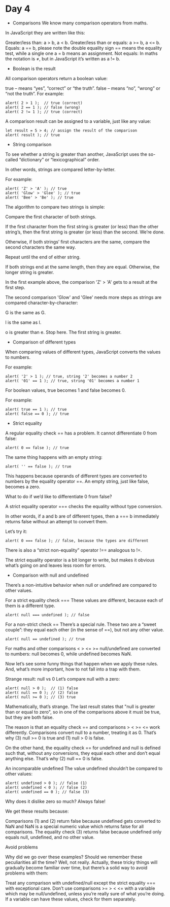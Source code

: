 # Day 4

- Comparisons
We know many comparison operators from maths.

In JavaScript they are written like this:

Greater/less than: a > b, a < b.
Greater/less than or equals: a >= b, a <= b.
Equals: a == b, please note the double equality sign == means the equality test, while a single one a = b means an assignment.
Not equals: In maths the notation is ≠, but in JavaScript it’s written as a != b.

- Boolean is the result

All comparison operators return a boolean value:

true – means “yes”, “correct” or “the truth”.
false – means “no”, “wrong” or “not the truth”.
For example:

```
alert( 2 > 1 );  // true (correct)
alert( 2 == 1 ); // false (wrong)
alert( 2 != 1 ); // true (correct)
```

A comparison result can be assigned to a variable, just like any value:

```
let result = 5 > 4; // assign the result of the comparison
alert( result ); // true
```

- String comparison

To see whether a string is greater than another, JavaScript uses the so-called “dictionary” or “lexicographical” order.

In other words, strings are compared letter-by-letter.

For example:

```
alert( 'Z' > 'A' ); // true
alert( 'Glow' > 'Glee' ); // true
alert( 'Bee' > 'Be' ); // true
```

The algorithm to compare two strings is simple:

Compare the first character of both strings.

If the first character from the first string is greater (or less) than the other string’s, then the first string is greater (or less) than the second. We’re done.

Otherwise, if both strings’ first characters are the same, compare the second characters the same way.

Repeat until the end of either string.

If both strings end at the same length, then they are equal. Otherwise, the longer string is greater.

In the first example above, the comparison 'Z' > 'A' gets to a result at the first step.

The second comparison 'Glow' and 'Glee' needs more steps as strings are compared character-by-character:

G is the same as G.

l is the same as l.

o is greater than e. Stop here. The first string is greater.

- Comparison of different types

When comparing values of different types, JavaScript converts the values to numbers.

For example:

```
alert( '2' > 1 ); // true, string '2' becomes a number 2
alert( '01' == 1 ); // true, string '01' becomes a number 1
```

For boolean values, true becomes 1 and false becomes 0.

For example:

```
alert( true == 1 ); // true
alert( false == 0 ); // true
```

- Strict equality

A regular equality check == has a problem. It cannot differentiate 0 from false:

```
alert( 0 == false ); // true
```

The same thing happens with an empty string:

```
alert( '' == false ); // true
```

This happens because operands of different types are converted to numbers by the equality operator ==. An empty string, just like false, becomes a zero.

What to do if we’d like to differentiate 0 from false?

A strict equality operator === checks the equality without type conversion.

In other words, if a and b are of different types, then a === b immediately returns false without an attempt to convert them.

Let’s try it:

```
alert( 0 === false ); // false, because the types are different
```

There is also a “strict non-equality” operator !== analogous to !=.

The strict equality operator is a bit longer to write, but makes it obvious what’s going on and leaves less room for errors.

- Comparison with null and undefined

There’s a non-intuitive behavior when null or undefined are compared to other values.

For a strict equality check ===
These values are different, because each of them is a different type.

```
alert( null === undefined ); // false
```

For a non-strict check ==
There’s a special rule. These two are a “sweet couple”: they equal each other (in the sense of ==), but not any other value.

```
alert( null == undefined ); // true
```

For maths and other comparisons < > <= >=
null/undefined are converted to numbers: null becomes 0, while undefined becomes NaN.

Now let’s see some funny things that happen when we apply these rules. And, what’s more important, how to not fall into a trap with them.

Strange result: null vs 0
Let’s compare null with a zero:

```
alert( null > 0 );  // (1) false
alert( null == 0 ); // (2) false
alert( null >= 0 ); // (3) true
```

Mathematically, that’s strange. The last result states that "null is greater than or equal to zero", so in one of the comparisons above it must be true, but they are both false.

The reason is that an equality check == and comparisons > < >= <= work differently. Comparisons convert null to a number, treating it as 0. That’s why (3) null >= 0 is true and (1) null > 0 is false.

On the other hand, the equality check == for undefined and null is defined such that, without any conversions, they equal each other and don’t equal anything else. That’s why (2) null == 0 is false.

An incomparable undefined
The value undefined shouldn’t be compared to other values:

```
alert( undefined > 0 ); // false (1)
alert( undefined < 0 ); // false (2)
alert( undefined == 0 ); // false (3)
```

Why does it dislike zero so much? Always false!

We get these results because:

Comparisons (1) and (2) return false because undefined gets converted to NaN and NaN is a special numeric value which returns false for all comparisons.
The equality check (3) returns false because undefined only equals null, undefined, and no other value.

Avoid problems

Why did we go over these examples? Should we remember these peculiarities all the time? Well, not really. Actually, these tricky things will gradually become familiar over time, but there’s a solid way to avoid problems with them:

Treat any comparison with undefined/null except the strict equality === with exceptional care.
Don’t use comparisons >= > < <= with a variable which may be null/undefined, unless you’re really sure of what you’re doing. If a variable can have these values, check for them separately.